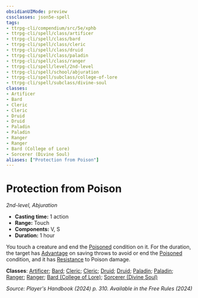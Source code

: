 ```yaml
---
obsidianUIMode: preview
cssclasses: json5e-spell
tags:
- ttrpg-cli/compendium/src/5e/xphb
- ttrpg-cli/spell/class/artificer
- ttrpg-cli/spell/class/bard
- ttrpg-cli/spell/class/cleric
- ttrpg-cli/spell/class/druid
- ttrpg-cli/spell/class/paladin
- ttrpg-cli/spell/class/ranger
- ttrpg-cli/spell/level/2nd-level
- ttrpg-cli/spell/school/abjuration
- ttrpg-cli/spell/subclass/college-of-lore
- ttrpg-cli/spell/subclass/divine-soul
classes:
- Artificer
- Bard
- Cleric
- Cleric
- Druid
- Druid
- Paladin
- Paladin
- Ranger
- Ranger
- Bard (College of Lore)
- Sorcerer (Divine Soul)
aliases: ["Protection from Poison"]
---
```

# Protection from Poison
*2nd-level, Abjuration*  

- **Casting time:** 1 action
- **Range:** Touch
- **Components:** V, S
- **Duration:** 1 hour

You touch a creature and end the [Poisoned](3-Compendium/rules/conditions.md#Poisoned) condition on it. For the duration, the target has [Advantage](3-Compendium/rules/variant-rules/advantage-xphb.md) on saving throws to avoid or end the [Poisoned](3-Compendium/rules/conditions.md#Poisoned) condition, and it has [Resistance](3-Compendium/rules/variant-rules/resistance-xphb.md) to Poison damage.

**Classes**: [Artificer](list-spells-classes-artificer); [Bard](list-spells-classes-bard); [Cleric](list-spells-classes-cleric); [Cleric](list-spells-classes-cleric); [Druid](list-spells-classes-druid); [Druid](list-spells-classes-druid); [Paladin](list-spells-classes-paladin); [Paladin](list-spells-classes-paladin); [Ranger](list-spells-classes-ranger); [Ranger](list-spells-classes-ranger); [Bard (College of Lore)](list-spells-classes-bard-xphb-college-of-lore-xphb); [Sorcerer (Divine Soul)](list-spells-classes-sorcerer-xphb-divine-soul-xge)

*Source: Player's Handbook (2024) p. 310. Available in the Free Rules (2024)*